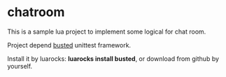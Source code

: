chatroom
======

This is a sample lua project to implement some logical for chat room.

Project depend [busted](https://github.com/Olivine-Labs/busted) unittest framework. 

Install it by luarocks: **luarocks install busted**, 
or download from github by yourself.
